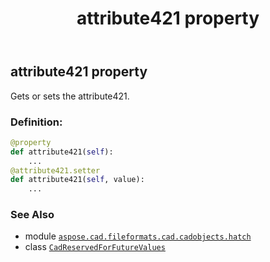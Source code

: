 ﻿---
title: attribute421 property
second_title: Aspose.CAD for Python via .NET API References
description: 
type: docs
weight: 30
url: /python-net/aspose.cad.fileformats.cad.cadobjects.hatch/cadreservedforfuturevalues/attribute421/
is_root: false
---

## attribute421 property


Gets or sets the attribute421.
### Definition:
```python
@property
def attribute421(self):
    ...
@attribute421.setter
def attribute421(self, value):
    ...
```

### See Also
* module [`aspose.cad.fileformats.cad.cadobjects.hatch`](../../)
* class [`CadReservedForFutureValues`](/cad/python-net/aspose.cad.fileformats.cad.cadobjects.hatch/cadreservedforfuturevalues)
